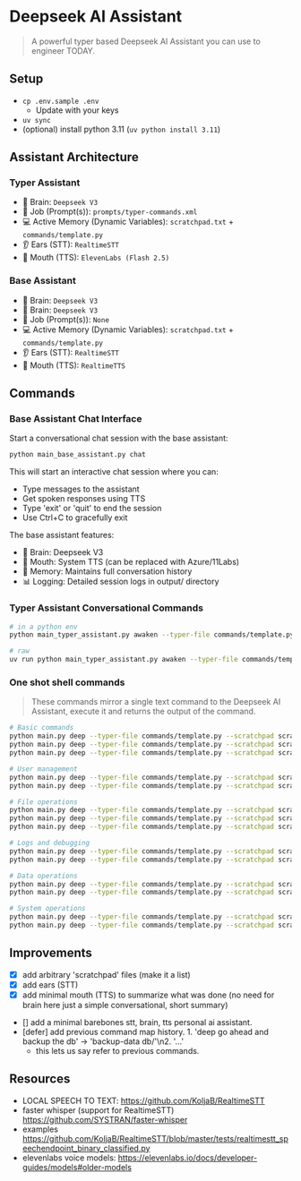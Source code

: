 # Deepseek AI Assistant
> A powerful typer based Deepseek AI Assistant you can use to engineer TODAY.

## Setup
- `cp .env.sample .env`
  - Update with your keys
- `uv sync`
- (optional) install python 3.11 (`uv python install 3.11`)


## Assistant Architecture

### Typer Assistant
- 🧠 Brain: `Deepseek V3`
- 📝 Job (Prompt(s)): `prompts/typer-commands.xml`
- 💻 Active Memory (Dynamic Variables): `scratchpad.txt` + `commands/template.py`
- 👂 Ears (STT): `RealtimeSTT`
- 🎤 Mouth (TTS): `ElevenLabs (Flash 2.5)`

### Base Assistant
- 🧠 Brain: `Deepseek V3`
- 🧠 Brain: `Deepseek V3`
- 📝 Job (Prompt(s)): `None`
- 💻 Active Memory (Dynamic Variables): `scratchpad.txt` + `commands/template.py`
- 👂 Ears (STT): `RealtimeSTT`
- 🎤 Mouth (TTS): `RealtimeTTS`


## Commands

### Base Assistant Chat Interface

Start a conversational chat session with the base assistant:

```bash
python main_base_assistant.py chat
```

This will start an interactive chat session where you can:
- Type messages to the assistant
- Get spoken responses using TTS
- Type 'exit' or 'quit' to end the session
- Use Ctrl+C to gracefully exit

The base assistant features:
- 🧠 Brain: Deepseek V3
- 🎤 Mouth: System TTS (can be replaced with Azure/11Labs)
- 📝 Memory: Maintains full conversation history
- 📊 Logging: Detailed session logs in output/ directory

### Typer Assistant Conversational Commands

```bash
# in a python env
python main_typer_assistant.py awaken --typer-file commands/template.py --scratchpad scratchpad.md --mode execute

# raw
uv run python main_typer_assistant.py awaken --typer-file commands/template.py --scratchpad scratchpad.md --mode execute
```

### One shot shell commands
> These commands mirror a single text command to the Deepseek AI Assistant, execute it and returns the output of the command.

```bash
# Basic commands
python main.py deep --typer-file commands/template.py --scratchpad scratchpad.txt --prompt "Ping the server"
python main.py deep --typer-file commands/template.py --scratchpad scratchpad.txt --prompt "Ping the server be sure to wait"
python main.py deep --typer-file commands/template.py --scratchpad scratchpad.txt --prompt "show config verbose"

# User management
python main.py deep --typer-file commands/template.py --scratchpad scratchpad.txt --prompt "new user for tim role is admin"
python main.py deep --typer-file commands/template.py --scratchpad scratchpad.txt --prompt "delete user 12345 --confirm"

# File operations
python main.py deep --typer-file commands/template.py --scratchpad scratchpad.txt --prompt "backup data from db/ dir"
python main.py deep --typer-file commands/template.py --scratchpad scratchpad.txt --prompt "download file from http://test.com output to sessions dir retry 8 times"
python main.py deep --typer-file commands/template.py --scratchpad scratchpad.txt --prompt "upload changes to our source_dir"

# Logs and debugging
python main.py deep --typer-file commands/template.py --scratchpad scratchpad.txt --prompt "search logs for 'focus cat off re john' case sensitive"
python main.py deep --typer-file commands/template.py --scratchpad scratchpad.txt --prompt "summarize logs from /var/logs lines=500"

# Data operations
python main.py deep --typer-file commands/template.py --scratchpad scratchpad.txt --prompt "filter records from users.csv query='active=true' limit=100"
python main.py deep --typer-file commands/template.py --scratchpad scratchpad.txt --prompt "transform data input.csv format=json columns=name,email"

# System operations
python main.py deep --typer-file commands/template.py --scratchpad scratchpad.txt --prompt "health check auth_service timeout=60 alert"
python main.py deep --typer-file commands/template.py --scratchpad scratchpad.txt --prompt "sync remotes production --force"
```



## Improvements
- [x] add arbitrary 'scratchpad' files (make it a list)
- [x] add ears (STT)
- [x] add minimal mouth (TTS) to summarize what was done (no need for brain here just a simple conversational, short summary)
- [] add a minimal barebones stt, brain, tts personal ai assistant.
- [defer] add previous command map history. 1. 'deep go ahead and backup the db' -> 'backup-data db/'\n2. '...'
  - this lets us say refer to previous commands.

## Resources
- LOCAL SPEECH TO TEXT: https://github.com/KoljaB/RealtimeSTT
- faster whisper (support for RealtimeSTT) https://github.com/SYSTRAN/faster-whisper
- examples https://github.com/KoljaB/RealtimeSTT/blob/master/tests/realtimestt_speechendpoint_binary_classified.py
- elevenlabs voice models: https://elevenlabs.io/docs/developer-guides/models#older-models